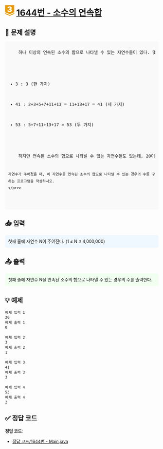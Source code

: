 <!-- ChatGPT를 사용하여 꾸몄습니다 -->
# <img src="https://github.com/GUBBIB/BaekJoonCode/blob/main/Tier_Img/Gold-3.svg" alt="티어그림" width="30px" height="35px"> [1644번 - 소수의 연속합](https://www.acmicpc.net/problem/1806)

<h2>📝 문제 설명</h2>
<div style="background-color: #f9f9f9; padding: 10px; border-radius: 5px; line-height: 1.6;">
    <pre>
    하나 이상의 연속된 소수의 합으로 나타낼 수 있는 자연수들이 있다. 몇 가지 자연수의 예를 들어 보면 다음과 같다.
    <ul>
        <li>3 : 3 (한 가지)</li>
        <li>41 : 2+3+5+7+11+13 = 11+13+17 = 41 (세 가지)</li>
        <li>53 : 5+7+11+13+17 = 53 (두 가지)</li>
    </ul>
    하지만 연속된 소수의 합으로 나타낼 수 없는 자연수들도 있는데, 20이 그 예이다. 7+13을 계산하면 20이 되기는 하나 7과 13이 연속이 아니기에 적합한 표현이 아니다. 또한 한 소수는 반드시 한 번만 덧셈에 사용될 수 있기 때문에, 3+5+5+7과 같은 표현도 적합하지 않다.
        
    자연수가 주어졌을 때, 이 자연수를 연속된 소수의 합으로 나타낼 수 있는 경우의 수를 구하는 프로그램을 작성하시오.
    </pre>
</div>

<h2>📥 입력</h2>
<div style="background-color: #f0f8ff; padding: 10px; border-radius: 5px; line-height: 1.6;">
    첫째 줄에 자연수 N이 주어진다. (1 ≤ N ≤ 4,000,000)
</div>

<h2>📤 출력</h2>
<div style="background-color: #f0fff0; padding: 10px; border-radius: 5px; line-height: 1.6;">
    첫째 줄에 자연수 N을 연속된 소수의 합으로 나타낼 수 있는 경우의 수를 출력한다.
</div>

<h2>💡 예제</h2>

```plaintext
예제 입력 1
20
예제 출력 1
0

예제 입력 2
3
예제 출력 2
1

예제 입력 3
41
예제 출력 3
3

예제 입력 4
53
예제 출력 4
2

```

## ✅ 정답 코드
**정답 코드**:
- [정답 코드/1644번 - Main.java]()
